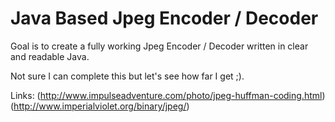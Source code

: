 Java Based Jpeg Encoder / Decoder
=================================

Goal is to create a fully working Jpeg Encoder / Decoder written in clear and readable Java.

Not sure I can complete this but let's see how far I get ;).

Links:
(http://www.impulseadventure.com/photo/jpeg-huffman-coding.html)
(http://www.imperialviolet.org/binary/jpeg/)
